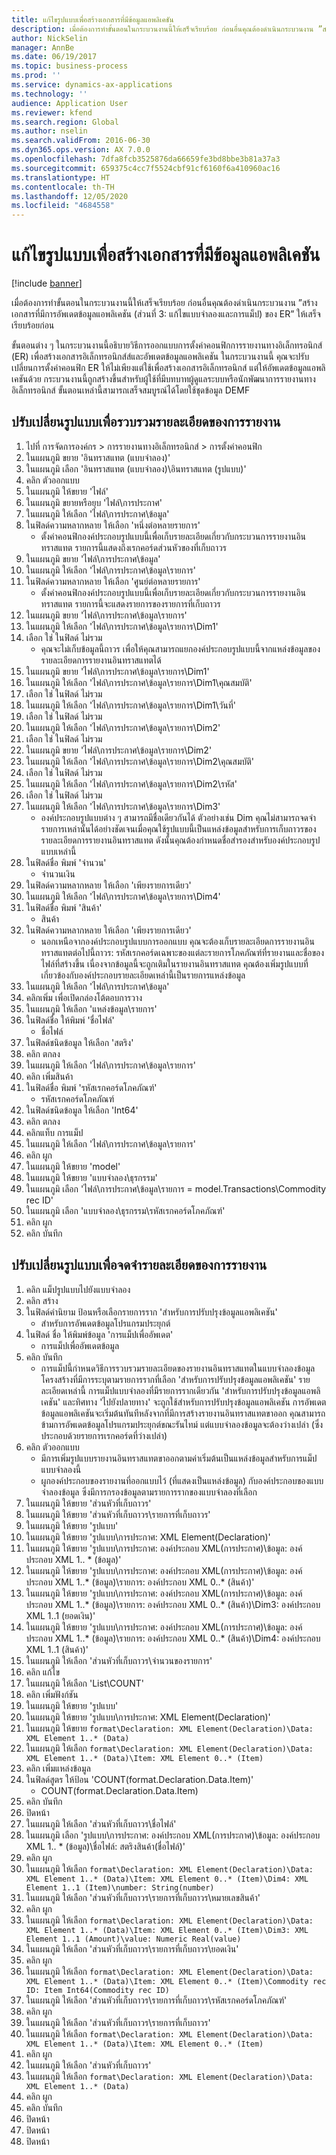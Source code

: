 ```yaml
---
title: แก้ไขรูปแบบเพื่อสร้างเอกสารที่มีข้อมูลแอพลิเคชัน
description: เมื่อต้องการทำขั้นตอนในกระบวนงานนี้ให้เสร็จเรียบร้อย ก่อนอื่นคุณต้องดำเนินกระบวนงาน ”สร้างเอกสารที่มีการอัพเดตข้อมูลแอพลิเคชัน (ส่วนที่ 3 - แก้ไขแบบจำลองและการแม็ป) ของ ER” ให้เสร็จเรียบร้อยก่อน
author: NickSelin
manager: AnnBe
ms.date: 06/19/2017
ms.topic: business-process
ms.prod: ''
ms.service: dynamics-ax-applications
ms.technology: ''
audience: Application User
ms.reviewer: kfend
ms.search.region: Global
ms.author: nselin
ms.search.validFrom: 2016-06-30
ms.dyn365.ops.version: AX 7.0.0
ms.openlocfilehash: 7dfa8fcb3525876da66659fe3bd8bbe3b81a37a3
ms.sourcegitcommit: 659375c4cc7f5524cbf91cf6160f6a410960ac16
ms.translationtype: HT
ms.contentlocale: th-TH
ms.lasthandoff: 12/05/2020
ms.locfileid: "4684558"
---
```

# <a name="modify-formats-to-generate-documents-that-have-application-data"></a>แก้ไขรูปแบบเพื่อสร้างเอกสารที่มีข้อมูลแอพลิเคชัน

[!include [banner](../../includes/banner.md)]

เมื่อต้องการทำขั้นตอนในกระบวนงานนี้ให้เสร็จเรียบร้อย ก่อนอื่นคุณต้องดำเนินกระบวนงาน ”สร้างเอกสารที่มีการอัพเดตข้อมูลแอพลิเคชัน (ส่วนที่ 3: แก้ไขแบบจำลองและการแม็ป) ของ ER” ให้เสร็จเรียบร้อยก่อน

ขั้นตอนต่าง ๆ ในกระบวนงานนี้อธิบายวิธีการออกแบบการตั้งค่าคอนฟิกการรายงานทางอิเล็กทรอนิกส์ (ER) เพื่อสร้างเอกสารอิเล็กทรอนิกส์ส์และอัพเดตข้อมูลแอพลิเคชัน ในกระบวนงานนี้ คุณจะปรับเปลี่ยนการตั้งค่าคอนฟิก ER ให้ไม่เพียงแต่ใช้เพื่อสร้างเอกสารอิเล็กทรอนิกส์ แต่ให้อัพเดตข้อมูลแอพลิเคชันด้วย กระบวนงานนี้ถูกสร้างขึ้นสำหรับผู้ใช้ที่มีบทบาทผู้ดูแลระบบหรือนักพัฒนาการรายงานทางอิเล็กทรอนิกส์ ขั้นตอนเหล่านี้สามารถเสร็จสมบูรณ์ได้โดยใช้ชุดข้อมูล DEMF


## <a name="modify-format-to-collect-details-of-reporting"></a>ปรับเปลี่ยนรูปแบบเพื่อรวบรวมรายละเอียดของการรายงาน
1. ไปที่ การจัดการองค์กร > การรายงานทางอิเล็กทรอนิกส์ > การตั้งค่าคอนฟิก
2. ในแผนภูมิ ขยาย 'อินทราสแทต (แบบจำลอง)'
3. ในแผนภูมิ เลือก 'อินทราสแทต (แบบจำลอง)\อินทราสแทต (รูปแบบ)'
4. คลิก ตัวออกแบบ
5. ในแผนภูมิ ให้ขยาย 'ไฟล์'
6. ในแผนภูมิ ขยายหรือยุบ 'ไฟล์\การประกาศ'
7. ในแผนภูมิ ให้เลือก 'ไฟล์\การประกาศ\ข้อมูล'
8. ในฟิลด์ความหลากหลาย ให้เลือก 'หนึ่งต่อหลายรายการ'
    * ตั้งค่าคอนฟิกองค์ประกอบรูปแบบนี้เพื่อเก็บรายละเอียดเกี่ยวกับกระบวนการรายงานอินทราสแทต รายการนี้แสดงถึงเรกคอร์ดส่วนหัวของที่เก็บถาวร  
9. ในแผนภูมิ ขยาย 'ไฟล์\การประกาศ\ข้อมูล'
10. ในแผนภูมิ ให้เลือก 'ไฟล์\การประกาศ\ข้อมูล\รายการ'
11. ในฟิลด์ความหลากหลาย ให้เลือก 'ศูนย์ต่อหลายรายการ'
    * ตั้งค่าคอนฟิกองค์ประกอบรูปแบบนี้เพื่อเก็บรายละเอียดเกี่ยวกับกระบวนการรายงานอินทราสแทต รายการนี้จะแสดงรายการของรายการที่เก็บถาวร  
12. ในแผนภูมิ ขยาย 'ไฟล์\การประกาศ\ข้อมูล\รายการ'
13. ในแผนภูมิ ให้เลือก 'ไฟล์\การประกาศ\ข้อมูล\รายการ\Dim1'
14. เลือก ใช่ ในฟิลด์ ไม่รวม
    * คุณจะไม่เก็บข้อมูลนี้ถาวร เพื่อให้คุณสามารถแยกองค์ประกอบรูปแบบนี้จากแหล่งข้อมูลของรายละเอียดการรายงานอินทราสแทตได้  
15. ในแผนภูมิ ขยาย 'ไฟล์\การประกาศ\ข้อมูล\รายการ\Dim1'
16. ในแผนภูมิ ให้เลือก 'ไฟล์\การประกาศ\ข้อมูล\รายการ\Dim1\คุณสมบัติ'
17. เลือก ใช่ ในฟิลด์ ไม่รวม
18. ในแผนภูมิ ให้เลือก 'ไฟล์\การประกาศ\ข้อมูล\รายการ\Dim1\วันที่'
19. เลือก ใช่ ในฟิลด์ ไม่รวม
20. ในแผนภูมิ ให้เลือก 'ไฟล์\การประกาศ\ข้อมูล\รายการ\Dim2'
21. เลือก ใช่ ในฟิลด์ ไม่รวม
22. ในแผนภูมิ ขยาย 'ไฟล์\การประกาศ\ข้อมูล\รายการ\Dim2'
23. ในแผนภูมิ ให้เลือก 'ไฟล์\การประกาศ\ข้อมูล\รายการ\Dim2\คุณสมบัติ'
24. เลือก ใช่ ในฟิลด์ ไม่รวม
25. ในแผนภูมิ ให้เลือก 'ไฟล์\การประกาศ\ข้อมูล\รายการ\Dim2\รหัส'
26. เลือก ใช่ ในฟิลด์ ไม่รวม
27. ในแผนภูมิ ให้เลือก 'ไฟล์\การประกาศ\ข้อมูล\รายการ\Dim3'
    * องค์ประกอบรูปแบบต่าง ๆ สามารถมีชื่อเดียวกันได้ ตัวอย่างเช่น Dim คุณไม่สามารถจดจำรายการเหล่านั้นได้อย่างชัดเจนเมื่อคุณใช้รูปแบบนี้เป็นแหล่งข้อมูลสำหรับการเก็บถาวรของรายละเอียดการรายงานอินทราสแทต ดังนั้นคุณต้องกำหนดชื่อสำรองสำหรับองค์ประกอบรูปแบบเหล่านี้   
28. ในฟิลด์ชื่อ พิมพ์ 'จำนวน'
    * จำนวนเงิน  
29. ในฟิลด์ความหลากหลาย ให้เลือก 'เพียงรายการเดียว'
30. ในแผนภูมิ ให้เลือก 'ไฟล์\การประกาศ\ข้อมูล\รายการ\Dim4'
31. ในฟิลด์ชื่อ พิมพ์ 'สินค้า'
    * สินค้า  
32. ในฟิลด์ความหลากหลาย ให้เลือก 'เพียงรายการเดียว'
    * นอกเหนือจากองค์ประกอบรูปแบบการออกแบบ คุณจะต้องเก็บรายละเอียดการรายงานอินทราสแทตต่อไปนี้ถาวร: รหัสเรกคอร์ดเฉพาะของแต่ละรายการโภคภัณฑ์ที่รายงานและชื่อของไฟล์ที่สร้างขึ้น เนื่องจากข้อมูลนี้จะถูกเติมในรายงานอินทราสแทต คุณต้องเพิ่มรูปแบบที่เกี่ยวข้องกับองค์ประกอบรายละเอียดเหล่านี้เป็นรายการแหล่งข้อมูล  
33. ในแผนภูมิ ให้เลือก 'ไฟล์\การประกาศ\ข้อมูล'
34. คลิกเพิ่ม เพื่อเปิดกล่องโต้ตอบการวาง
35. ในแผนภูมิ ให้เลือก 'แหล่งข้อมูล\รายการ'
36. ในฟิลด์ชื่อ ให้พิมพ์ 'ชื่อไฟล์'
    * ชื่อไฟล์  
37. ในฟิลด์ชนิดข้อมูล ให้เลือก 'สตริง'
38. คลิก ตกลง
39. ในแผนภูมิ ให้เลือก 'ไฟล์\การประกาศ\ข้อมูล\รายการ'
40. คลิก เพิ่มสินค้า
41. ในฟิลด์ชื่อ พิมพ์ 'รหัสเรกคอร์ดโภคภัณฑ์'
    * รหัสเรกคอร์ดโภคภัณฑ์  
42. ในฟิลด์ชนิดข้อมูล ให้เลือก 'Int64'
43. คลิก ตกลง 
44. คลิกแท็บ การแม็ป
45. ในแผนภูมิ ให้เลือก 'ไฟล์\การประกาศ\ข้อมูล\รายการ'
46. คลิก ผูก
47. ในแผนภูมิ ให้ขยาย 'model'
48. ในแผนภูมิ ให้ขยาย 'แบบจำลอง\ธุรกรรม'
49. ในแผนภูมิ เลือก 'ไฟล์\การประกาศ\ข้อมูล\รายการ = model.Transactions\Commodity rec ID'
50. ในแผนภูมิ เลือก 'แบบจำลอง\ธุรกรรม\รหัสเรกคอร์ดโภคภัณฑ์'
51. คลิก ผูก
52. คลิก บันทึก

## <a name="modify-format-to-memorize-details-of-reporting"></a>ปรับเปลี่ยนรูปแบบเพื่อจดจำรายละเอียดของการรายงาน

1. คลิก แม็ปรูปแบบไปยังแบบจำลอง
2. คลิก สร้าง
3. ในฟิลด์คำนิยาม ป้อนหรือเลือกรายการราก 'สำหรับการปรับปรุงข้อมูลแอพลิเคชัน'
    * สำหรับการอัพเดตข้อมูลโปรแกรมประยุกต์
4. ในฟิลด์ ชื่อ ให้พิมพ์ข้อมูล 'การแม็ปเพื่ออัพเดต'
    * การแม็ปเพื่ออัพเดตข้อมูล  
5. คลิก บันทึก
    * การแม็ปนี้กำหนดวิธีการรวบรวมรายละเอียดของรายงานอินทราสแทตในแบบจำลองข้อมูล โครงสร้างที่มีการระบุตามรายการรากที่เลือก 'สำหรับการปรับปรุงข้อมูลแอพลิเคชัน' รายละเอียดเหล่านี้ การแม็ปแบบจำลองที่มีรายการรากเดียวกัน 'สำหรับการปรับปรุงข้อมูลแอพลิเคชัน' และทิศทาง 'ไปยังปลายทาง' จะถูกใช้สำหรับการปรับปรุงข้อมูลแอพลิเคชัน การอัพเดตข้อมูลแอพลิเคชันจะเริ่มต้นทันทีหลังจากที่มีการสร้างรายงานอินทราสแทตขาออก คุณสามารถข้ามการอัพเดตข้อมูลโปรแกรมประยุกต์ขณะรันไทม์ แต่แบบจำลองข้อมูลจะต้องว่างเปล่า (ซึ่งประกอบด้วยรายการเรกคอร์ดที่ว่างเปล่า)
6. คลิก ตัวออกแบบ
    * มีการเพิ่มรูปแบบรายงานอินทราสแทตขาออกตามค่าเริ่มต้นเป็นแหล่งข้อมูลสำหรับการแม็ปแบบจำลองนี้  
    * ผูกองค์ประกอบของรายงานที่ออกแบบไว้ (ที่แสดงเป็นแหล่งข้อมูล) กับองค์ประกอบของแบบจำลองข้อมูล ซึ่งมีการกรองข้อมูลตามรายการรากของแบบจำลองที่เลือก  
7. ในแผนภูมิ ให้ขยาย 'ส่วนหัวที่เก็บถาวร'
8. ในแผนภูมิ ให้ขยาย 'ส่วนหัวที่เก็บถาวร\รายการที่เก็บถาวร'
9. ในแผนภูมิ ให้ขยาย 'รูปแบบ'
10. ในแผนภูมิ ให้ขยาย 'รูปแบบ\การประกาศ: XML Element(Declaration)'
11. ในแผนภูมิ ให้ขยาย 'รูปแบบ\การประกาศ: องค์ประกอบ XML(การประกาศ)\ข้อมูล: องค์ประกอบ XML 1.. * (ข้อมูล)'
12. ในแผนภูมิ ให้ขยาย 'รูปแบบ\การประกาศ: องค์ประกอบ XML(การประกาศ)\ข้อมูล: องค์ประกอบ XML 1..* (ข้อมูล)\รายการ: องค์ประกอบ XML 0..* (สินค้า)'
13. ในแผนภูมิ ให้ขยาย 'รูปแบบ\การประกาศ: องค์ประกอบ XML(การประกาศ)\ข้อมูล: องค์ประกอบ XML 1..* (ข้อมูล)\รายการ: องค์ประกอบ XML 0..* (สินค้า)\Dim3: องค์ประกอบ XML 1..1 (ยอดเงิน)'
14. ในแผนภูมิ ให้ขยาย 'รูปแบบ\การประกาศ: องค์ประกอบ XML(การประกาศ)\ข้อมูล: องค์ประกอบ XML 1..* (ข้อมูล)\รายการ: องค์ประกอบ XML 0..* (สินค้า)\Dim4: องค์ประกอบ XML 1..1 (สินค้า)'
15. ในแผนภูมิ ให้เลือก 'ส่วนหัวที่เก็บถาวร\จำนวนของรายการ'
16. คลิก แก้ไข
17. ในแผนภูมิ ให้เลือก 'List\COUNT'
18. คลิก เพิ่มฟังก์ชัน
19. ในแผนภูมิ ให้ขยาย 'รูปแบบ'
20. ในแผนภูมิ ให้ขยาย 'รูปแบบ\การประกาศ: XML Element(Declaration)'
21. ในแผนภูมิ ให้ขยาย `format\Declaration: XML Element(Declaration)\Data: XML Element 1..* (Data)`
22. ในแผนภูมิ ให้เลือก `format\Declaration: XML Element(Declaration)\Data: XML Element 1..* (Data)\Item: XML Element 0..* (Item)`
23. คลิก เพิ่มแหล่งข้อมูล
24. ในฟิลด์สูตร ให้ป้อน 'COUNT(format.Declaration.Data.Item)'
    * COUNT(format.Declaration.Data.Item)  
25. คลิก บันทึก
26. ปิดหน้า
27. ในแผนภูมิ ให้เลือก 'ส่วนหัวที่เก็บถาวร\ชื่อไฟล์'
28. ในแผนภูมิ เลือก 'รูปแบบ\การประกาศ: องค์ประกอบ XML(การประกาศ)\ข้อมูล: องค์ประกอบ XML 1.. * (ข้อมูล)\ชื่อไฟล์: สตริงสินค้า(ชื่อไฟล์)'
29. คลิก ผูก
30. ในแผนภูมิ ให้เลือก `format\Declaration: XML Element(Declaration)\Data: XML Element 1..* (Data)\Item: XML Element 0..* (Item)\Dim4: XML Element 1..1 (Item)\number: String(number)`
31. ในแผนภูมิ ให้เลือก 'ส่วนหัวที่เก็บถาวร\รายการที่เก็บถาวร\หมายเลขสินค้า'
32. คลิก ผูก
33. ในแผนภูมิ ให้เลือก `format\Declaration: XML Element(Declaration)\Data: XML Element 1..* (Data)\Item: XML Element 0..* (Item)\Dim3: XML Element 1..1 (Amount)\value: Numeric Real(value)`
34. ในแผนภูมิ ให้เลือก 'ส่วนหัวที่เก็บถาวร\รายการที่เก็บถาวร\ยอดเงิน'
35. คลิก ผูก
36. ในแผนภูมิ ให้เลือก `format\Declaration: XML Element(Declaration)\Data: XML Element 1..* (Data)\Item: XML Element 0..* (Item)\Commodity rec ID: Item Int64(Commodity rec ID)`
37. ในแผนภูมิ ให้เลือก 'ส่วนหัวที่เก็บถาวร\รายการที่เก็บถาวร\รหัสเรกคอร์ดโภคภัณฑ์'
38. คลิก ผูก
39. ในแผนภูมิ ให้เลือก 'ส่วนหัวที่เก็บถาวร\รายการที่เก็บถาวร'
40. ในแผนภูมิ ให้เลือก `format\Declaration: XML Element(Declaration)\Data: XML Element 1..* (Data)\Item: XML Element 0..* (Item)`
41. คลิก ผูก
42. ในแผนภูมิ ให้เลือก 'ส่วนหัวที่เก็บถาวร'
43. ในแผนภูมิ ให้เลือก `format\Declaration: XML Element(Declaration)\Data: XML Element 1..* (Data)`
44. คลิก ผูก
45. คลิก บันทึก
46. ปิดหน้า
47. ปิดหน้า
48. ปิดหน้า

